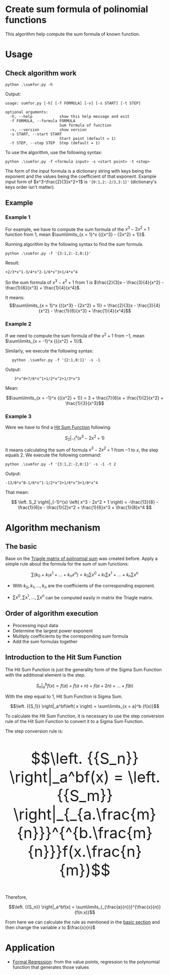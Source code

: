 Create sum formula of polinomial functions
=========================================

This algorithm help compute the sum formula of known function. 

# Usage
## Check algorithm work

    python .\sumfor.py -h
    
Output:

    usage: sumfor.py [-h] [-f FORMULA] [-v] [-s START] [-t STEP]

    optional arguments:
      -h, --help            show this help message and exit
      -f FORMULA, --formula FORMULA
                            Sum formula of function
      -v, --version         show version
      -s START, --start START
                            Start point (default = 1)
      -t STEP, --step STEP  Step (default = 1)

To use the algorithm, use the following syntax:
    
    python .\sumfor.py -f <formula input> -s <start point> -t <step>
    
The form of the input formula is a dictionary string with keys being the exponent and the values being the coefficient of that exponent. Example input form of $x^3-\frac{2}{3}x^2+1$ is `'{0:1,2:-2/3,3:1}'` (dictionary's keys order isn't matter).

##  Example
### Example 1
For example, we have to compute the sum formula of the $x^3-2x^2+1$ function from $1$, mean $\sum\limits_{x = 1}^x {({x^3} - {2x^2} + 1)}$.

Running algorithm by the following syntax to find the sum formula.

    python .\sumfor.py -f '{3:1,2:-2,0:1}'

Result:

    +2/3*x^1-3/4*x^2-1/6*x^3+1/4*x^4

So the sum formula of $x^3-x^2+1$ from $1$ is $\frac{2}{3}x - \frac{3}{4}{x^2} - \frac{1}{6}{x^3} + \frac{1}{4}{x^4}$. 

It means:
$$\sum\limits_{x = 1}^x {({x^3} - {2x^2} + 1)} = \frac{2}{3}x - \frac{3}{4}{x^2} - \frac{1}{6}{x^3} + \frac{1}{4}{x^4}$$

### Example 2
If we need to compute the sum formula of the $x^2+1$ from $-1$, mean $\sum\limits_{x = -1}^x {({x^2} + 1)}$.

Similarly, we execute the following syntax:

       python .\sumfor.py -f '{2:1,0:1}' -s -1
       
Output:
        
        3*x^0+7/6*x^1+1/2*x^2+1/3*x^3

Mean:

$$\sum\limits_{x = -1}^x {({x^2} + 1)} = 3 + \frac{7}{6}x + \frac{1}{2}{x^2} + \frac{1}{3}{x^3}$$


### Example 3
Were we have to find a [Hit Sum Function](#introduction-to-the-hit-sum-function) following:

$$\left. {{S_2}} \right|_{ - 1}^x\left( {{x^3} - 2{x^2} + 1} \right)$$

It means calculating the sum of formula  $x^3 - 2x^2 + 1$ from $-1$ to $x$, the step equals 2. We execute the following command:

    python .\sumfor.py -f '{3:1,2:-2,0:1}' -s -1 -t 2

Output:

    -13/8*x^0-1/6*x^1-1/2*x^2+1/6*x^3+1/8*x^4
    
That mean:

$$
\left. S_2 \right|_{-1}^{x} \left( x^3 - 2x^2 + 1 \right)
= -\frac{13}{8} - \frac{1}{6}x - \frac{1}{2}x^2 + \frac{1}{6}x^3 + \frac{1}{8}x^4
$$

# Algorithm mechanism

## The basic
Base on the [Triagle matrix of polinomial sum](https://github.com/Truongphi20/Forposum) was created before. Apply a simple rule about the formula for the sum of sum functions:

$$
\sum {\left( {{k_0} + {k_1}{x^1} + \ldots + {k_n}{x^n}} \right)}  = {k_0}\sum {{x^0}}  + {k_1}\sum {{x^1}} + \ldots + {k_n}\sum {{x^n}}
$$

   - With $k_0,k_1,\ldots,k_n$ are the coefficients of the corresponding exponent. 

   - $\sum {{x^0}},\sum {{x^1}},\ldots,\sum {{x^n}}$ can be computed easily in matrix the Triagle matrix.

## Order of algorithm execution

- Processing input data
- Determine the largest power exponent
- Multiply coefficients by the corresponding sum formula 
- Add the sum formulas together

## Introduction to the Hit Sum Function

The Hit Sum Function is just the generality form of the Sigma Sum Function with the additional element is the step.

$$\left. {{S_n}} \right|_a^bf\left( x \right) = f(a) + f(a + n) + f(a + 2n) +  \ldots  + f(b)$$

With the step equal to 1, Hit Sum Function is Sigma Sum.

$$\left. {{S_1}} \right|_a^bf\left( x \right) = \sum\limits_{x = a}^b {f(x)}$$

To calculate the Hit Sum Function, it is necessary to use the step conversion rule of the Hit Sum Function to convert it to a Sigma Sum Function.

The step conversion rule is:

<font size = 10>
    
$$\left. {{S_n}} \right|_a^bf(x) = \left. {{S_m}} \right|_{_{a.\frac{m}{n}}}^{^{b.\frac{m}{n}}}f(x.\frac{n}{m})$$
    
</font>

Therefore,

$$\left. {{S_n}} \right|_a^bf(x) = \sum\limits_{_{\frac{a}{n}}}^{\frac{x}{n}} {f(n.x)}$$

From here we can calculate the rule as mentioned in the [basic section](#the-basic) and then change the variable $x$ to $\frac{x}{n}$

# Application

- [Formal Regression](https://github.com/Truongphi20/FormalRegression): from the value points, regression to the polynomial function that generates those values
